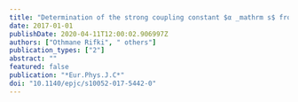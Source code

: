 ```yaml
---
title: "Determination of the strong coupling constant $α _mathrm s$ from transverse energy–energy correlations in multijet events at $sqrts = 8~ hbox TeV$ using the ATLAS detector"
date: 2017-01-01
publishDate: 2020-04-11T12:00:02.906997Z
authors: ["Othmane Rifki", " others"]
publication_types: ["2"]
abstract: ""
featured: false
publication: "*Eur.Phys.J.C*"
doi: "10.1140/epjc/s10052-017-5442-0"
---
```


